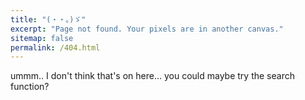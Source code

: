 ```yaml
---
title: "(・・。)ゞ"
excerpt: "Page not found. Your pixels are in another canvas."
sitemap: false
permalink: /404.html
---
```


ummm.. I don't think that's on here... you could maybe try the search function?
